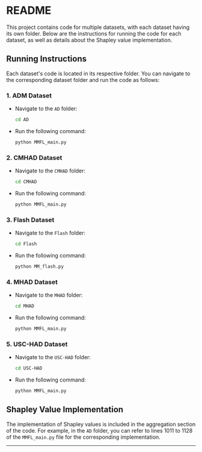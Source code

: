 

# README

This project contains code for multiple datasets, with each dataset having its own folder. Below are the instructions for running the code for each dataset, as well as details about the Shapley value implementation.

## Running Instructions

Each dataset's code is located in its respective folder. You can navigate to the corresponding dataset folder and run the code as follows:

### 1. ADM Dataset

- Navigate to the `AD` folder:

  ```bash
  cd AD
  ```
- Run the following command:
  ```bash
  python MMFL_main.py
  ```

### 2. CMHAD Dataset
- Navigate to the `CMHAD` folder:
  ```bash
  cd CMHAD
  ```
- Run the following command:
  ```bash
  python MMFL_main.py
  ```

### 3. Flash Dataset
- Navigate to the `Flash` folder:
  ```bash
  cd Flash
  ```
- Run the following command:
  ```bash
  python MM_flash.py
  ```

### 4. MHAD Dataset
- Navigate to the `MHAD` folder:
  ```bash
  cd MHAD
  ```
- Run the following command:
  ```bash
  python MMFL_main.py
  ```

### 5. USC-HAD Dataset
- Navigate to the `USC-HAD` folder:
  ```bash
  cd USC-HAD
  ```
- Run the following command:
  ```bash
  python MMFL_main.py
  ```

## Shapley Value Implementation

The implementation of Shapley values is included in the aggregation section of the code. For example, in the `AD` folder, you can refer to lines 1011 to 1128 of the `MMFL_main.py` file for the corresponding implementation.

---

